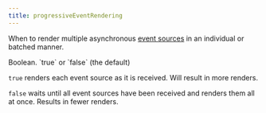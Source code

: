 ```yaml
---
title: progressiveEventRendering
---
```


When to render multiple asynchronous [event sources](event-source-object) in an individual or batched manner.

<div class='spec' markdown='1'>
Boolean. `true` or `false` (the default)
</div>

`true` renders each event source as it is received. Will result in more renders.

`false` waits until all event sources have been received and renders them all at once. Results in fewer renders.
